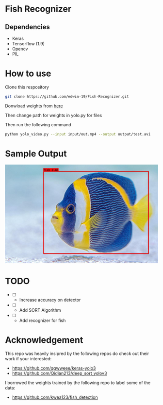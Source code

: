 # Fish Recognizer
## Dependencies 
- Keras
- Tensorflow (1.9)
- Opencv
- PIL

# How to use
Clone this respository
```sh
git clone https://github.com/edwin-19/Fish-Recognizer.git
```

Donwload weights from [here](https://drive.google.com/open?id=1B50WdnIETk4_dIM0icrqTHQhn4XFYdas) 

Then change path for weights in yolo.py for files

Then run the following command
```sh
python yolo_video.py --input input/out.mp4 --output output/test.avi
```

# Sample Output
![Output Result](https://github.com/edwin-19/Fish-Recognizer/blob/master/output/output.jpg?raw=true "Title")

# TODO
- [ ] - Increase accuracy on detector
- [ ] - Add SORT Algorithm 
- [ ] - Add recognizer for fish

# Acknowledgement
This repo was heavily insipred by the following repos do check out their work if your interested:

- https://github.com/qqwweee/keras-yolo3
- https://github.com/Qidian213/deep_sort_yolov3

I borrowed the weights trained by the following repo to label some of the data:
- https://github.com/kwea123/fish_detection